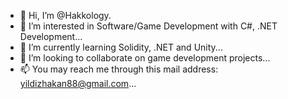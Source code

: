 - 👋 Hi, I’m @Hakkology.
- 👀 I’m interested in Software/Game Development with C#, .NET Development...
- 🌱 I’m currently learning Solidity, .NET and Unity...
- 💞️ I’m looking to collaborate on game development projects...
- 📫 You may reach me through this mail address: yildizhakan88@gmail.com...

<!---
Hakkology/Hakkology is a ✨ special ✨ repository because its `README.md` (this file) appears on your GitHub profile.
You can click the Preview link to take a look at your changes.
--->
